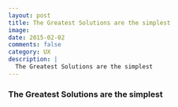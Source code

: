 ```yaml
---
layout: post
title: The Greatest Solutions are the simplest
image:
date: 2015-02-02
comments: false
category: UX
description: |
  The Greatest Solutions are the simplest
---
```


### The Greatest Solutions are the simplest


